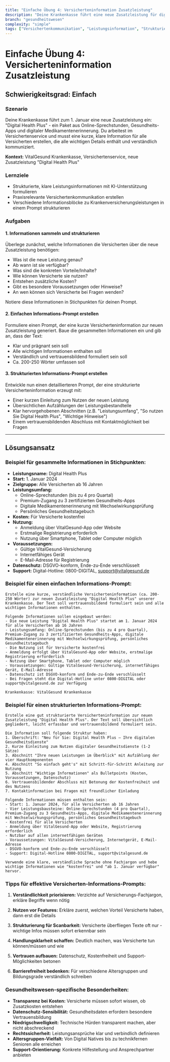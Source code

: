 ```yaml
---
title: "Einfache Übung 4: Versicherteninformation Zusatzleistung"
description: "Deine Krankenkasse führt eine neue Zusatzleistung für digitale Gesundheitsdienste ein. Du sollst eine klare Versicherteninformation erstellen."
branch: "gesundheitswesen"
complexity: "simple"
tags: ["Versichertenkommunikation", "Leistungsinformation", "Strukturierte Texte"]
---
```


# Einfache Übung 4: Versicherteninformation Zusatzleistung

## Schwierigkeitsgrad: Einfach  

### Szenario
Deine Krankenkasse führt zum 1. Januar eine neue Zusatzleistung ein: "Digital Health Plus" - ein Paket aus Online-Sprechstunden, Gesundheits-Apps und digitaler Medikamentenerinnerung. Du arbeitest im Versichertenservice und musst eine kurze, klare Information für alle Versicherten erstellen, die alle wichtigen Details enthält und verständlich kommuniziert.

**Kontext:** VitalGesund Krankenkasse, Versichertenservice, neue Zusatzleistung "Digital Health Plus"

### Lernziele
- Strukturierte, klare Leistungsinformationen mit KI-Unterstützung formulieren
- Praxisrelevante Versichertenkommunikation erstellen
- Verschiedene Informationsblöcke zu Krankenversicherungsleistungen in einem Prompt strukturieren

### Aufgaben

#### 1. Informationen sammeln und strukturieren
Überlege zunächst, welche Informationen die Versicherten über die neue Zusatzleistung benötigen:
- Was ist die neue Leistung genau?
- Ab wann ist sie verfügbar?
- Was sind die konkreten Vorteile/Inhalte?
- Wie können Versicherte sie nutzen?
- Entstehen zusätzliche Kosten?
- Gibt es besondere Voraussetzungen oder Hinweise?
- An wen können sich Versicherte bei Fragen wenden?

Notiere diese Informationen in Stichpunkten für deinen Prompt.

#### 2. Einfachen Informations-Prompt erstellen
Formuliere einen Prompt, der eine kurze Versicherteninformation zur neuen Zusatzleistung generiert. Baue die gesammelten Informationen ein und gib an, dass der Text:
- Klar und prägnant sein soll
- Alle wichtigen Informationen enthalten soll
- Verständlich und vertrauensbildend formuliert sein soll
- Ca. 200-250 Wörter umfassen soll

#### 3. Strukturierten Informations-Prompt erstellen
Entwickle nun einen detaillierteren Prompt, der eine strukturierte Versicherteninformation erzeugt mit:
- Einer kurzen Einleitung zum Nutzen der neuen Leistung
- Übersichtlichen Aufzählungen der Leistungsbestandteile
- Klar hervorgehobenen Abschnitten (z.B. "Leistungsumfang", "So nutzen Sie Digital Health Plus", "Wichtige Hinweise")
- Einem vertrauensbildenden Abschluss mit Kontaktmöglichkeit bei Fragen

---

## Lösungsansatz

### Beispiel für gesammelte Informationen in Stichpunkten:

- **Leistungsname:** Digital Health Plus
- **Start:** 1. Januar 2024
- **Zielgruppe:** Alle Versicherten ab 16 Jahren
- **Leistungsumfang:** 
  - Online-Sprechstunden (bis zu 4 pro Quartal)
  - Premium-Zugang zu 3 zertifizierten Gesundheits-Apps
  - Digitale Medikamentenerinnerung mit Wechselwirkungsprüfung
  - Persönliches Gesundheitstagebuch
- **Kosten:** Für Versicherte kostenfrei
- **Nutzung:** 
  - Anmeldung über VitalGesund-App oder Website
  - Erstmalige Registrierung erforderlich
  - Nutzung über Smartphone, Tablet oder Computer möglich
- **Voraussetzungen:**
  - Gültige VitalGesund-Versicherung
  - Internetfähiges Gerät
  - E-Mail-Adresse für Registrierung
- **Datenschutz:** DSGVO-konform, Ende-zu-Ende verschlüsselt
- **Support:** Digital-Hotline: 0800-DIGITAL, support@vitalgesund.de

### Beispiel für einen einfachen Informations-Prompt:

```
Erstelle eine kurze, verständliche Versicherteninformation (ca. 200-250 Wörter) zur neuen Zusatzleistung "Digital Health Plus" unserer Krankenkasse. Der Text soll vertrauensbildend formuliert sein und alle wichtigen Informationen enthalten.

Folgende Informationen sollen eingebaut werden:
- Die neue Leistung "Digital Health Plus" startet am 1. Januar 2024 für alle Versicherten ab 16 Jahren
- Leistungsumfang: Online-Sprechstunden (bis zu 4 pro Quartal), Premium-Zugang zu 3 zertifizierten Gesundheits-Apps, digitale Medikamentenerinnerung mit Wechselwirkungsprüfung, persönliches Gesundheitstagebuch
- Die Nutzung ist für Versicherte kostenfrei
- Anmeldung erfolgt über VitalGesund-App oder Website, erstmalige Registrierung erforderlich
- Nutzung über Smartphone, Tablet oder Computer möglich
- Voraussetzungen: Gültige VitalGesund-Versicherung, internetfähiges Gerät, E-Mail-Adresse
- Datenschutz ist DSGVO-konform und Ende-zu-Ende verschlüsselt
- Bei Fragen steht die Digital-Hotline unter 0800-DIGITAL oder support@vitalgesund.de zur Verfügung

Krankenkasse: VitalGesund Krankenkasse
```

### Beispiel für einen strukturierten Informations-Prompt:

```
Erstelle eine gut strukturierte Versicherteninformation zur neuen Zusatzleistung "Digital Health Plus". Der Text soll übersichtlich gegliedert, leicht erfassbar und vertrauensbildend formuliert sein.

Die Information soll folgende Struktur haben:
1. Überschrift: "Neu für Sie: Digital Health Plus – Ihre digitalen Gesundheitsdienste"
2. Kurze Einleitung zum Nutzen digitaler Gesundheitsdienste (1-2 Sätze)
3. Abschnitt "Ihre neuen Leistungen im Überblick" mit Aufzählung der vier Hauptkomponenten
4. Abschnitt "So einfach geht's" mit Schritt-für-Schritt Anleitung zur Nutzung
5. Abschnitt "Wichtige Informationen" als Bulletpoints (Kosten, Voraussetzungen, Datenschutz)
6. Vertrauensbildender Abschluss mit Betonung der Kostenfreiheit und des Nutzens
7. Kontaktinformation bei Fragen mit freundlicher Einladung

Folgende Informationen müssen enthalten sein:
- Start: 1. Januar 2024, für alle Versicherten ab 16 Jahren
- Vier Leistungsbausteine: Online-Sprechstunden (4 pro Quartal), Premium-Zugang zu 3 Gesundheits-Apps, digitale Medikamentenerinnerung mit Wechselwirkungsprüfung, persönliches Gesundheitstagebuch
- Kostenfrei für alle Versicherten
- Anmeldung über VitalGesund-App oder Website, Registrierung erforderlich
- Nutzbar auf allen internetfähigen Geräten
- Voraussetzungen: VitalGesund-Versicherung, Internetgerät, E-Mail-Adresse
- DSGVO-konform und Ende-zu-Ende verschlüsselt
- Support: Digital-Hotline 0800-DIGITAL, support@vitalgesund.de

Verwende eine klare, verständliche Sprache ohne Fachjargon und hebe wichtige Informationen wie "kostenfrei" und "ab 1. Januar verfügbar" hervor.
```

### Tipps für effektive Versicherten-Informations-Prompts:

1. **Verständlichkeit priorisieren:**
   Verzichte auf Versicherungs-Fachjargon, erkläre Begriffe wenn nötig

2. **Nutzen vor Features:**
   Erkläre zuerst, welchen Vorteil Versicherte haben, dann erst die Details

3. **Strukturierung für Scanbarkeit:**
   Versicherte überfliegen Texte oft nur - wichtige Infos müssen sofort erkennbar sein

4. **Handlungsklarheit schaffen:**
   Deutlich machen, was Versicherte tun können/müssen und wie

5. **Vertrauen aufbauen:**
   Datenschutz, Kostenfreiheit und Support-Möglichkeiten betonen

6. **Barrierefreiheit bedenken:**
   Für verschiedene Altersgruppen und Bildungsgrade verständlich schreiben

### Gesundheitswesen-spezifische Besonderheiten:

- **Transparenz bei Kosten:** Versicherte müssen sofort wissen, ob Zusatzkosten entstehen
- **Datenschutz-Sensibilität:** Gesundheitsdaten erfordern besondere Vertrauensbildung
- **Niedrigschwelligkeit:** Technische Hürden transparent machen, aber nicht abschreckend
- **Rechtssicherheit:** Leistungsansprüche klar und verbindlich definieren
- **Altersgruppen-Vielfalt:** Von Digital Natives bis zu technikfernen Senioren alle erreichen
- **Support-Orientierung:** Konkrete Hilfestellung und Ansprechpartner anbieten
